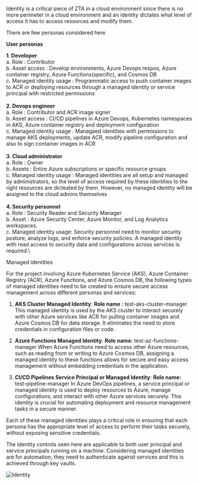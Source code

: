 Identity is a critical piece of ZTA in a cloud environment since there is no more perimeter in a cloud environment and an identity dictates what level of access it has to access resources and modify them.

There are few personas considered here

**User personas** 

**1. Developer**\
   a. Role : Contributor\
   b. Asset access : Develop environments, Azure Devops respos, Azure container registry, Azure Functions(specific), and Cosmos DB\
   c. Managed identity usage : Programmatic access to push container images to ACR or deploying resources through a managed identity or service principal with restricted permissions\
\
**2. Devops engineer**\
   a. Role : Contributor and ACR image signer\
   b. Asset access : CI/CD pipelines in Azure Devops, Kubernetes namespaces in AKS, Azure container registry and deployment configuration\
   c. Managed identity usage : Managaed identities with permissions to manage AKS deployments, update ACR, modify pipeline configuration and also to sign container images in ACR\
\
**3. Cloud administrator**\
   a. Role : Owner\
   b. Assets : Entire Azure subscriptions or specific resource groups\
   c. Managed identity usage : Managed identities are all setup and managed by administrators, so the level of access required by these identities to the right resources are dicteated by them. However, no managed identity will be assigned to the cloud admins themselves\
\
**4. Security personnel**\
   a. Role : Security Reader and Security Manager\
   b. Asset :  Azure Security Center, Azure Monitor, and Log Analytics workspaces.\
   c. Managed identity usage: Security personnel need to monitor security posture, analyze logs, and enforce security policies. A managed identity with read access to security data and configurations across services is required.\

Managed identities

For the project involving Azure Kubernetes Service (AKS), Azure Container Registry (ACR), Azure Functions, and Azure Cosmos DB, the following types of managed identities need to be created to ensure secure access management across different personas and services:

1. **AKS Cluster Managed Identity**:
   **Role name :** test-aks-cluster-manager
   This managed identity is used by the AKS cluster to interact securely with other Azure services like ACR for pulling container images and Azure Cosmos DB for data storage. It eliminates the need to store credentials in configuration files or code. 

3. **Azure Functions Managed Identity**:
   **Role name:** test-az-functions-manager
   When Azure Functions need to access other Azure resources, such as reading from or writing to Azure Cosmos DB, assigning a managed identity to these functions allows for secure and easy access management without embedding credentials in the application.

5. **CI/CD Pipelines Service Principal or Managed Identity**:
   **Role name:** test-pipeline-manager
   In Azure DevOps pipelines, a service principal or managed identity is used to deploy resources to Azure, manage configurations, and interact with other Azure services securely. This identity is crucial for automating deployment and resource management tasks in a secure manner.

Each of these managed identities plays a critical role in ensuring that each persona has the appropriate level of access to perform their tasks securely, without exposing sensitive credentials.

The identity controls seen here are applicable to both user principal and service principals running on a machine. Considering managed identities are for automation, they need to authenticate against services and this is achieved through key vaults.

![Identity](https://github.com/sunilmuthyalapro/secure-azure-petstore/assets/138375291/362d1248-39c8-471c-9717-e9b4f05246c7)
